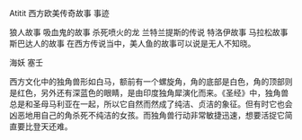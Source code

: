 Atitit 西方欧美传奇故事 事迹

狼人故事
吸血鬼的故事
杀死喷火的龙
兰特兰提斯的传说
特洛伊故事
马拉松故事
斯巴达人的故事
在西方传说当中，美人鱼的故事可以说是无人不知晓。

海妖 塞壬

西方文化中的独角兽形如白马，额前有一个螺旋角，角的底部是白色，角的顶部则是红色，另外还有深蓝色的眼睛，是由印度独角犀演化而来。《圣经》中，独角兽总是和圣母马利亚在一起，所以它自然而然成了纯洁、贞洁的象征。但有时它也会凶恶地用自己的角杀死不纯洁的女孩。而独角兽行动非常敏捷迅速，想要活捉它简直要比登天还难。
